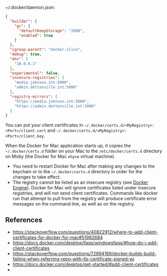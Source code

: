 
~/.docker/daemon.json:
```json
{
  "builder": {
    "gc": {
      "defaultKeepStorage": "20GB",
      "enabled": true
    }
  },
  "cgroup-parent": "docker.slice",
  "debug": true,
  "dns": [
    "10.0.0.1"
  ],
  "experimental": false,
  "insecure-registries": [
    "media.johnson.int:5000",
    "admin.dettonville.int:5000"
  ],
  "registry-mirrors": [
    "https://media.johnson.int:5000",
    "https://admin.dettonville.int:5000"
  ]
}
```


You can put your client certificates in `~/.docker/certs.d/<MyRegistry>:<Port>/client.cert` and `~/.docker/certs.d/<MyRegistry>:<Port>/client.key`.

When the Docker for Mac application starts up, it copies the `~/.docker/certs.d` folder on your Mac 
to the `/etc/docker/certs.d` directory on Moby (the Docker for Mac `xhyve` virtual machine).

-   You need to restart Docker for Mac after making any changes to the keychain or to the `~/.docker/certs.d` directory in order for the  
    changes to take effect.
-   The registry cannot be listed as an insecure registry (see [Docker Engine](https://docs.docker.com/desktop/mac/#docker-engine)). 
    Docker for Mac will ignore certificates listed under insecure registries, and will not send client certificates. 
    Commands like docker run that attempt to pull from the registry will produce certificate error messages on the command line, as well as on the registry.


## References

- https://stackoverflow.com/questions/40822912/where-to-add-client-certificates-for-docker-for-mac#51982684
- https://docs.docker.com/desktop/faqs/windowsfaqs/#how-do-i-add-client-certificates
- https://stackoverflow.com/questions/72894189/docker-buildx-build-failing-when-referring-repo-with-tls-certificate-signed-wi
- https://docs.docker.com/desktop/get-started/#add-client-certificates
- 
